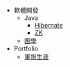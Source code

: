 * 軟體開發
	* Java
		* [Hibernate](SD/Java/Hibernate.md)
		* [ZK](SD/Java/ZK.md)
	* [圖學](SD/graphics.md)
* Portfolio
	* [軍旅生涯](portfolio/military.md)